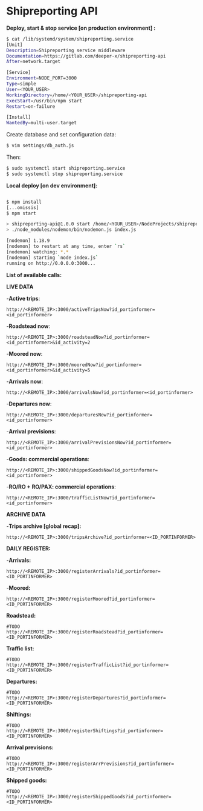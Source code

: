 # Shipreporting API

__Deploy, start & stop service [on production environment] :__

```bash
$ cat /lib/systemd/system/shipreporting.service 
[Unit]
Description=Shipreporting service middleware
Documentation=https://gitlab.com/deeper-x/shipreporting-api
After=network.target

[Service]
Environment=NODE_PORT=3000
Type=simple
User=<YOUR_USER>
WorkingDirectory=/home/<YOUR_USER>/shipreporting-api
ExecStart=/usr/bin/npm start
Restart=on-failure

[Install]
WantedBy=multi-user.target
```
Create database and set configuration data:
```bash
$ vim settings/db_auth.js 
```

Then:
```bash
$ sudo systemctl start shipreporting.service
$ sudo systemctl stop shipreporting.service
```

__Local deploy [on dev environment]:__
```bash

$ npm install
[...omissis]
$ npm start

> shipreporting-api@1.0.0 start /home/<YOUR_USER>/NodeProjects/shipreporting-api
> ./node_modules/nodemon/bin/nodemon.js index.js

[nodemon] 1.18.9
[nodemon] to restart at any time, enter `rs`
[nodemon] watching: *.*
[nodemon] starting `node index.js`
running on http://0.0.0.0:3000...
```

__List of available calls:__

__LIVE DATA__

-__Active trips__:
```
http://<REMOTE_IP>:3000/activeTripsNow?id_portinformer=<id_portinformer>
```

-__Roadstead now__:
```
http://<REMOTE_IP>:3000/roadsteadNow?id_portinformer=<id_portinformer>&id_activity=2
```

-__Moored now__:
```
http://<REMOTE_IP>:3000/mooredNow?id_portinformer=<id_portinformer>&id_activity=5
```

-__Arrivals now__:
```
http://<REMOTE_IP>:3000/arrivalsNow?id_portinformer=<id_portinformer>
```

-__Departures now__:
```
http://<REMOTE_IP>:3000/departuresNow?id_portinformer=<id_portinformer>
```

-__Arrival previsions__:
```
http://<REMOTE_IP>:3000/arrivalPrevisionsNow?id_portinformer=<id_portinformer>
```

-__Goods: commercial operations__:
```
http://<REMOTE_IP>:3000/shippedGoodsNow?id_portinformer=<id_portinformer>
```

-__RO/RO + RO/PAX: commercial operations__:
```
http://<REMOTE_IP>:3000/trafficListNow?id_portinformer=<id_portinformer>
```

__ARCHIVE DATA__

-__Trips archive [global recap]:__
```
http://<REMOTE_IP>:3000/tripsArchive?id_portinformer=<ID_PORTINFORMER>
```

__DAILY REGISTER:__

-__Arrivals:__
```
http://<REMOTE_IP>:3000/registerArrivals?id_portinformer=<ID_PORTINFORMER>
```

-__Moored:__
```
http://<REMOTE_IP>:3000/registerMoored?id_portinformer=<ID_PORTINFORMER>
```
__Roadstead:__
```
#TODO
http://<REMOTE_IP>:3000/registerRoadstead?id_portinformer=<ID_PORTINFORMER>
```

__Traffic list:__
```
#TODO
http://<REMOTE_IP>:3000/registerTrafficList?id_portinformer=<ID_PORTINFORMER>
```

__Departures:__
```
#TODO
http://<REMOTE_IP>:3000/registerDepartures?id_portinformer=<ID_PORTINFORMER>
```

__Shiftings:__
```
#TODO
http://<REMOTE_IP>:3000/registerShiftings?id_portinformer=<ID_PORTINFORMER>
```

__Arrival previsions:__
```
#TODO
http://<REMOTE_IP>:3000/registerArrPrevisions?id_portinformer=<ID_PORTINFORMER>
```

__Shipped goods:__
```
#TODO
http://<REMOTE_IP>:3000/registerShippedGoods?id_portinformer=<ID_PORTINFORMER>
```

